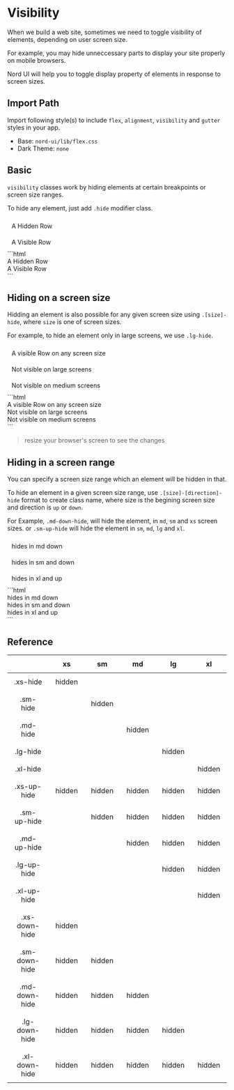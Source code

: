 # Visibility

When we build a web site, sometimes we need to toggle visibility of elements, depending on user screen size.

For example, you may hide unneccessary parts to display your site properly on mobile browsers.

Nord UI will help you to toggle display property of elements in response to screen sizes.

## Import Path
Import following style(s) to include `flex`, `alignment`, `visibility` and `gutter` styles in your app.

- Base: `nord-ui/lib/flex.css`
- Dark Theme: `none`

## Basic
`visibility` classes work by hiding elements at certain breakpoints or screen size ranges.

To hide any element, just add `.hide` modifier class.

<div class='code-example'>
	<div class='preview'>
		<div class="row simple-row hide">A Hidden Row</div>
		<div class="row simple-row">A Visible Row</div>
	</div>
	<div class='source'>
```html
<div class="row hidden">A Hidden Row</div>
<div class="row">A Visible Row</div>
```
	</div>
</div>

## Hiding on a screen size
Hidding an element is also possible for any given screen size using `.[size]-hide`, where `size` is one of screen sizes.

For example, to hide an element only in large screens, we use `.lg-hide`.

<div class='code-example'>
	<div class='preview'>
		<div class="row simple-row">A visible Row on any screen size</div>
		<div class="row simple-row lg-hide">Not visible on large screens</div>
		<div class="row simple-row md-hide">Not visible on medium screens</div>
	</div>
	<div class='source'>
```html
<div class="row">A visible Row on any screen size</div>
<div class="row lg-hide">Not visible on large screens</div>
<div class="row md-hide">Not visible on medium screens</div>
```
	</div>
</div>

> resize your browser's screen to see the changes

## Hiding in a screen range
You can specify a screen size range which an element will be hidden in that.

To hide an element in a given screen size range, use `.[size]-[direction]-hide` format to create class name, where size is the begining screen size and direction is `up` or `down`.

For Example, `.md-down-hide`, will hide the element, in `md`, `sm` and `xs` screen sizes. or `.sm-up-hide` will hide the element in `sm`, `md`, `lg` and `xl`.

<div class='code-example'>
	<div class='preview'>
		<div class="row">
			<div class="col xs-3 simple-col md-down-hide">hides in md down</div>
			<div class="col xs-6 simple-col sm-down-hide">hides in sm and down</div>
			<div class="col xs-3 simple-col xl-up-hide">hides in xl and up</div>
		</div>
	</div>
	<div class='source'>
```html
<div class="col xs-3 md-down-hide">hides in md down</div>
<div class="col xs-6 sm-down-hide">hides in sm and down</div>
<div class="col xs-3 xl-up-hide">hides in xl and up</div>
```
	</div>
</div>

## Reference

|  | xs | sm | md | lg | xl |
| ---- | ---- | ---- | ---- | ---- | ---- |
| .xs-hide | hidden |  |  |  |  |
| .sm-hide |  | hidden |  |  |  |
| .md-hide |  |  | hidden |  |  |
| .lg-hide |  |  |  | hidden |  |
| .xl-hide |  |  |  |  | hidden |
| .xs-up-hide | hidden | hidden | hidden | hidden | hidden |
| .sm-up-hide |  | hidden | hidden | hidden | hidden |
| .md-up-hide |  |  | hidden | hidden | hidden |
| .lg-up-hide |  |  |  | hidden | hidden |
| .xl-up-hide |  |  |  |  | hidden |
| .xs-down-hide | hidden |  |  |  |  |
| .sm-down-hide | hidden | hidden |  |  |  |
| .md-down-hide | hidden | hidden | hidden |  |  |
| .lg-down-hide | hidden | hidden | hidden | hidden |  |
| .xl-down-hide | hidden | hidden | hidden | hidden | hidden |

<style type="text/css">
	.simple-row {
		padding: 10px;
		background-color: var(--nord3-pale);
	}
	.simple-col {
		padding: 10px;
		background-color: var(--nord3-pale);
		border: 1px solid var(--nord3)
	}
	table {
		width: 100%;
	}
	td,th {
		padding: 10px 15px;
		text-align: center
	}
	thead tr {
		background-color: var(--nord2);
		color: var(--nord4)
	}
	tbody tr:nth-child(2n-1) {
		background-color: var(--nord3-pale)
	}
	table, th, td {
		border-collapse: collapse;
	}
</style>